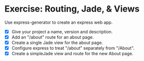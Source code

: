 # Exercise: Routing, Jade, & Views

Use express-generator to create an express web app.

- [x] Give your project a name, version and description.
- [x] Add an "/about" route for an about page.
- [x] Create a single Jade view for the about page.
- [x] Configure express to treat "/about" separately from "/About".
- [x] Create a simpleJade view and route for the new About page.